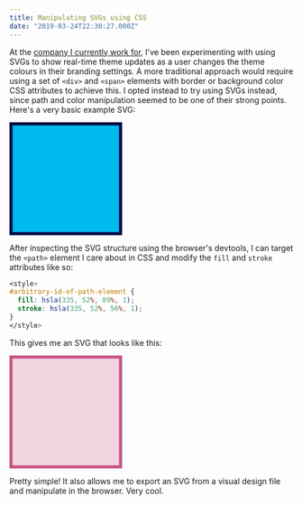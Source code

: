 ```yaml
---
title: Manipulating SVGs using CSS
date: "2019-03-24T22:30:27.000Z"
---
```


At the [company I currently work for](https://raceroster.com), I've been experimenting with using SVGs to show real-time theme updates as a user changes the theme colours in their branding settings. A more traditional approach would require using a set of `<div>` and `<span>` elements with border or background color CSS attributes to achieve this. I opted instead to try using SVGs instead, since path and color manipulation seemed to be one of their strong points. Here's a very basic example SVG:

<svg xmlns="http://www.w3.org/2000/svg" width="200" height="200" viewBox="0 0 200 200"><path fill="#fff" d="M-1-1h202v202H-1z"/><g><path stroke="#040944" fill-opacity="null" stroke-opacity="null" stroke-width="10" fill="#00b9ed" d="M.5.438h199v199H.5z"/></g></svg>

After inspecting the SVG structure using the browser's devtools, I can target the `<path>` element I care about in CSS and modify the `fill` and `stroke` attributes like so:

```css
<style>
#arbitrary-id-of-path-element {
  fill: hsla(335, 52%, 89%, 1);
  stroke: hsla(335, 52%, 56%, 1);
}
</style>
```

This gives me an SVG that looks like this:

<style>
#modified {
  fill: hsla(335, 52%, 89%, 1);
  stroke: hsla(335, 52%, 56%, 1);
}
</style>

<svg xmlns="http://www.w3.org/2000/svg" width="200" height="200" viewBox="0 0 200 200"><path fill="#fff" d="M-1-1h202v202H-1z"/><g><path id="modified" stroke="#040944" fill-opacity="null" stroke-opacity="null" stroke-width="10" fill="#00b9ed" d="M.5.438h199v199H.5z"/></g></svg>

Pretty simple! It also allows me to export an SVG from a visual design file and manipulate in the browser. Very cool.
